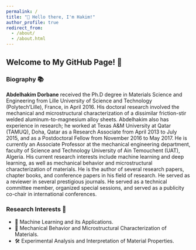 ```yaml
---
permalink: /
title: "👋 Hello there, I'm Hakim!"
author_profile: true
redirect_from: 
  - /about/
  - /about.html
---
```


## Welcome to My GitHub Page! 🚀

### Biography 📚

**Abdelhakim Dorbane** received the Ph.D degree in Materials Science and Engineering from Lille University of Science and Technology (Polytech’Lille), France, in April 2016. His doctoral research involved the mechanical and microstructural characterization of a dissimilar friction-stir welded aluminum-to-magnesium alloy sheets. Abdelhakim also has experience in research; he worked at Texas A&M University at Qatar (TAMUQ), Doha, Qatar as a Research Associate from April 2013 to July 2015, and as a Postdoctoral Fellow from November 2016 to May 2017. He is currently an Associate Professor at the mechanical engineering department, faculty of Science and Technology University of Ain Temouchent (UAT), Algeria. His current research interests include machine learning and deep learning, as well as mechanical behavior and microstructural characterization of materials. He is the author of several research papers, chapter books, and conference papers in his field of research. He served as a reviewer in several prestigious journals. He served as a technical committee member, organized special sessions, and served as a publicity co-chair in international conferences.

### Research Interests 🧠

- 🤖 Machine Learning and its Applications.
- 🔬 Mechanical Behavior and Microstructural Characterization of Materials.
- 🛠️ Experimental Analysis and Interpretation of Material Properties.
